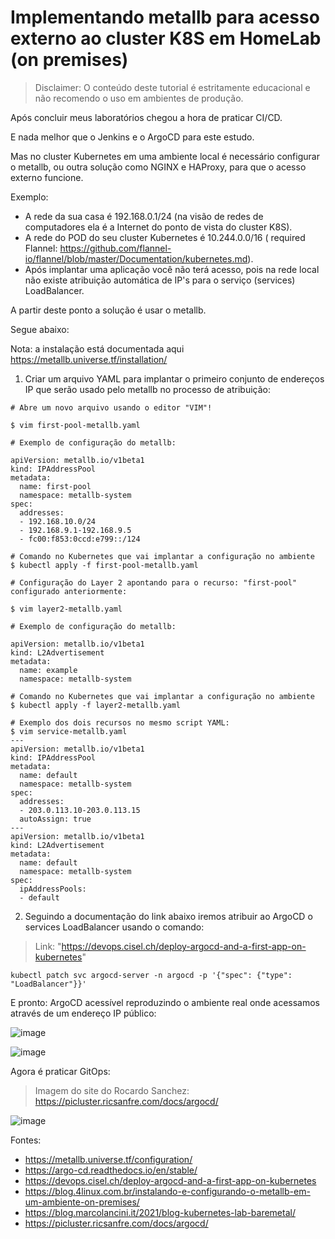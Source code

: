 # Implementando metallb para acesso externo ao cluster K8S em HomeLab (on premises)

> Disclaimer:
> O conteúdo deste tutorial é estritamente educacional e não recomendo o uso em ambientes de produção.

Após concluir meus laboratórios chegou a hora de praticar CI/CD.

E nada melhor que o Jenkins e o ArgoCD para este estudo.

Mas no cluster Kubernetes em uma ambiente local é necessário configurar o metallb, ou outra solução como NGINX e HAProxy, para que o acesso externo funcione.

Exemplo:

- A rede da sua casa é 192.168.0.1/24 (na visão de redes de computadores ela é a Internet do ponto de vista do cluster K8S).
- A rede do POD do seu cluster Kubernetes é 10.244.0.0/16 ( required Flannel: https://github.com/flannel-io/flannel/blob/master/Documentation/kubernetes.md).
- Após implantar uma aplicação você não terá acesso, pois na rede local não existe atribuição automática de IP's para o serviço (services) LoadBalancer.

A partir deste ponto a solução é usar o metallb.

Segue abaixo:

Nota: a instalação está documentada aqui https://metallb.universe.tf/installation/

1. Criar um arquivo YAML para implantar o primeiro conjunto de endereços IP que serão usado pelo metallb no processo de atribuição:
```
# Abre um novo arquivo usando o editor "VIM"!

$ vim first-pool-metallb.yaml

# Exemplo de configuração do metallb:

apiVersion: metallb.io/v1beta1
kind: IPAddressPool
metadata:
  name: first-pool
  namespace: metallb-system
spec:
  addresses:
  - 192.168.10.0/24
  - 192.168.9.1-192.168.9.5
  - fc00:f853:0ccd:e799::/124

# Comando no Kubernetes que vai implantar a configuração no ambiente
$ kubectl apply -f first-pool-metallb.yaml

# Configuração do Layer 2 apontando para o recurso: "first-pool" configurado anteriormente:

$ vim layer2-metallb.yaml

# Exemplo de configuração do metallb:

apiVersion: metallb.io/v1beta1
kind: L2Advertisement
metadata:
  name: example
  namespace: metallb-system

# Comando no Kubernetes que vai implantar a configuração no ambiente
$ kubectl apply -f layer2-metallb.yaml

# Exemplo dos dois recursos no mesmo script YAML:
$ vim service-metallb.yaml
---
apiVersion: metallb.io/v1beta1
kind: IPAddressPool
metadata:
  name: default
  namespace: metallb-system
spec:
  addresses:
  - 203.0.113.10-203.0.113.15
  autoAssign: true
---
apiVersion: metallb.io/v1beta1
kind: L2Advertisement
metadata:
  name: default
  namespace: metallb-system
spec:
  ipAddressPools:
  - default
```
2. Seguindo a documentação do link abaixo iremos atribuir ao ArgoCD o services LoadBalancer usando o comando:

> Link: "https://devops.cisel.ch/deploy-argocd-and-a-first-app-on-kubernetes"

```
kubectl patch svc argocd-server -n argocd -p '{"spec": {"type": "LoadBalancer"}}'
```
E pronto: ArgoCD acessível reproduzindo o ambiente real onde acessamos através de um endereço IP público:

![image](https://github.com/zecaoliveira/k8s-metallb-homelab/assets/42525959/adaf2eb4-52c2-4a00-a2f0-d10c582969e7)

![image](https://github.com/zecaoliveira/k8s-metallb-homelab/assets/42525959/a3caa425-581c-4d61-8ffc-994df2e5adf3)

Agora é praticar GitOps:

> Imagem do site do Rocardo Sanchez: https://picluster.ricsanfre.com/docs/argocd/

![image](https://github.com/zecaoliveira/k8s-metallb-homelab/assets/42525959/b7bdcc5b-5e7a-4826-9061-78a4e346c676)


Fontes:

- https://metallb.universe.tf/configuration/
- https://argo-cd.readthedocs.io/en/stable/
- https://devops.cisel.ch/deploy-argocd-and-a-first-app-on-kubernetes
- https://blog.4linux.com.br/instalando-e-configurando-o-metallb-em-um-ambiente-on-premises/
- https://blog.marcolancini.it/2021/blog-kubernetes-lab-baremetal/
- https://picluster.ricsanfre.com/docs/argocd/
